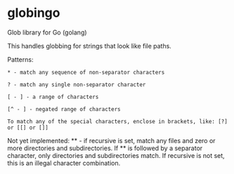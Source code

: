 # globingo
Glob library for Go (golang)

This handles globbing for strings that look like file paths.

Patterns:

    * - match any sequence of non-separator characters

    ? - match any single non-separator character

    [ - ] - a range of characters

    [^ - ] - negated range of characters

    To match any of the special characters, enclose in brackets, like: [?] or [[] or []]

Not yet implemented:
    ** - if recursive is set, match any files and zero or more directories and subdirectories.
        If ** is followed by a separator character, only directories and subdirectories match.
        If recursive is not set, this is an illegal character combination.
